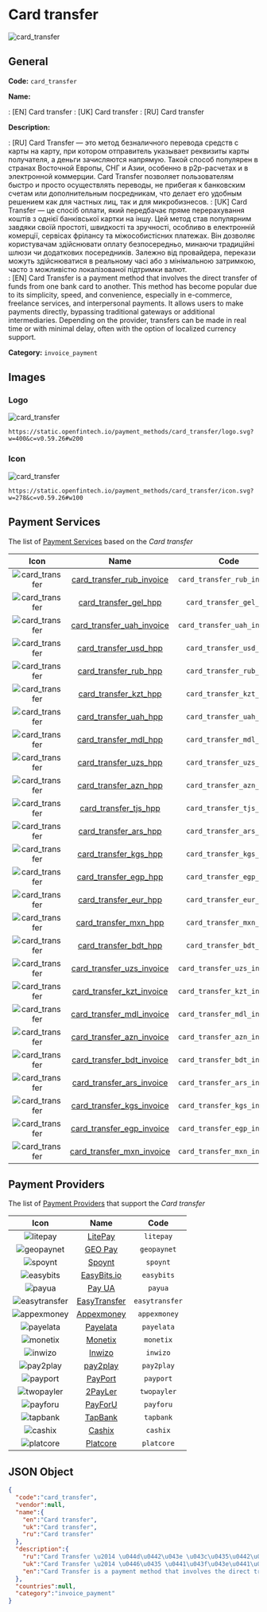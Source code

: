 
# Card transfer 
![card_transfer](https://static.openfintech.io/payment_methods/card_transfer/logo.svg?w=400&c=v0.59.26#w200)  

## General 
**Code:** `card_transfer` 
 
**Name:** 
 
:	[EN] Card transfer 
:	[UK] Card transfer 
:	[RU] Card transfer 
 
**Description:** 
 
: [RU] Card Transfer — это метод безналичного перевода средств с карты на карту, при котором отправитель указывает реквизиты карты получателя, а деньги зачисляются напрямую. Такой способ популярен в странах Восточной Европы, СНГ и Азии, особенно в p2p-расчетах и в электронной коммерции. Card Transfer позволяет пользователям быстро и просто осуществлять переводы, не прибегая к банковским счетам или дополнительным посредникам, что делает его удобным решением как для частных лиц, так и для микробизнесов. 
: [UK] Card Transfer — це спосіб оплати, який передбачає пряме перерахування коштів з однієї банківської картки на іншу. Цей метод став популярним завдяки своїй простоті, швидкості та зручності, особливо в електронній комерції, сервісах фрілансу та міжособистісних платежах. Він дозволяє користувачам здійснювати оплату безпосередньо, минаючи традиційні шлюзи чи додаткових посередників. Залежно від провайдера, перекази можуть здійснюватися в реальному часі або з мінімальною затримкою, часто з можливістю локалізованої підтримки валют.  
: [EN] Card Transfer is a payment method that involves the direct transfer of funds from one bank card to another. This method has become popular due to its simplicity, speed, and convenience, especially in e-commerce, freelance services, and interpersonal payments. It allows users to make payments directly, bypassing traditional gateways or additional intermediaries. Depending on the provider, transfers can be made in real time or with minimal delay, often with the option of localized currency support. 
 
**Category:** `invoice_payment` 
 

## Images 

### Logo 
![card_transfer](https://static.openfintech.io/payment_methods/card_transfer/logo.svg?w=400&c=v0.59.26#w200)  

```
https://static.openfintech.io/payment_methods/card_transfer/logo.svg?w=400&c=v0.59.26#w200
```  

### Icon 
![card_transfer](https://static.openfintech.io/payment_methods/card_transfer/icon.svg?w=278&c=v0.59.26#w100)  

```
https://static.openfintech.io/payment_methods/card_transfer/icon.svg?w=278&c=v0.59.26#w100
```  

## Payment Services 
 
The list of [Payment Services](/payment-services/) based on the _Card transfer_ 

|Icon|Name|Code| 
|:---:|:---:|:---:| 
|![card_transfer](https://static.openfintech.io/payment_methods/card_transfer/icon.svg?w=278&c=v0.59.26#w100) |[card_transfer_rub_invoice](/payment-services/card_transfer_rub_invoice/)|`card_transfer_rub_invoice`| 
|![card_transfer](https://static.openfintech.io/payment_methods/card_transfer/icon.svg?w=278&c=v0.59.26#w100) |[card_transfer_gel_hpp](/payment-services/card_transfer_gel_hpp/)|`card_transfer_gel_hpp`| 
|![card_transfer](https://static.openfintech.io/payment_methods/card_transfer/icon.svg?w=278&c=v0.59.26#w100) |[card_transfer_uah_invoice](/payment-services/card_transfer_uah_invoice/)|`card_transfer_uah_invoice`| 
|![card_transfer](https://static.openfintech.io/payment_methods/card_transfer/icon.svg?w=278&c=v0.59.26#w100) |[card_transfer_usd_hpp](/payment-services/card_transfer_usd_hpp/)|`card_transfer_usd_hpp`| 
|![card_transfer](https://static.openfintech.io/payment_methods/card_transfer/icon.svg?w=278&c=v0.59.26#w100) |[card_transfer_rub_hpp](/payment-services/card_transfer_rub_hpp/)|`card_transfer_rub_hpp`| 
|![card_transfer](https://static.openfintech.io/payment_methods/card_transfer/icon.svg?w=278&c=v0.59.26#w100) |[card_transfer_kzt_hpp](/payment-services/card_transfer_kzt_hpp/)|`card_transfer_kzt_hpp`| 
|![card_transfer](https://static.openfintech.io/payment_methods/card_transfer/icon.svg?w=278&c=v0.59.26#w100) |[card_transfer_uah_hpp](/payment-services/card_transfer_uah_hpp/)|`card_transfer_uah_hpp`| 
|![card_transfer](https://static.openfintech.io/payment_methods/card_transfer/icon.svg?w=278&c=v0.59.26#w100) |[card_transfer_mdl_hpp](/payment-services/card_transfer_mdl_hpp/)|`card_transfer_mdl_hpp`| 
|![card_transfer](https://static.openfintech.io/payment_methods/card_transfer/icon.svg?w=278&c=v0.59.26#w100) |[card_transfer_uzs_hpp](/payment-services/card_transfer_uzs_hpp/)|`card_transfer_uzs_hpp`| 
|![card_transfer](https://static.openfintech.io/payment_methods/card_transfer/icon.svg?w=278&c=v0.59.26#w100) |[card_transfer_azn_hpp](/payment-services/card_transfer_azn_hpp/)|`card_transfer_azn_hpp`| 
|![card_transfer](https://static.openfintech.io/payment_methods/card_transfer/icon.svg?w=278&c=v0.59.26#w100) |[card_transfer_tjs_hpp](/payment-services/card_transfer_tjs_hpp/)|`card_transfer_tjs_hpp`| 
|![card_transfer](https://static.openfintech.io/payment_methods/card_transfer/icon.svg?w=278&c=v0.59.26#w100) |[card_transfer_ars_hpp](/payment-services/card_transfer_ars_hpp/)|`card_transfer_ars_hpp`| 
|![card_transfer](https://static.openfintech.io/payment_methods/card_transfer/icon.svg?w=278&c=v0.59.26#w100) |[card_transfer_kgs_hpp](/payment-services/card_transfer_kgs_hpp/)|`card_transfer_kgs_hpp`| 
|![card_transfer](https://static.openfintech.io/payment_methods/card_transfer/icon.svg?w=278&c=v0.59.26#w100) |[card_transfer_egp_hpp](/payment-services/card_transfer_egp_hpp/)|`card_transfer_egp_hpp`| 
|![card_transfer](https://static.openfintech.io/payment_methods/card_transfer/icon.svg?w=278&c=v0.59.26#w100) |[card_transfer_eur_hpp](/payment-services/card_transfer_eur_hpp/)|`card_transfer_eur_hpp`| 
|![card_transfer](https://static.openfintech.io/payment_methods/card_transfer/icon.svg?w=278&c=v0.59.26#w100) |[card_transfer_mxn_hpp](/payment-services/card_transfer_mxn_hpp/)|`card_transfer_mxn_hpp`| 
|![card_transfer](https://static.openfintech.io/payment_methods/card_transfer/icon.svg?w=278&c=v0.59.26#w100) |[card_transfer_bdt_hpp](/payment-services/card_transfer_bdt_hpp/)|`card_transfer_bdt_hpp`| 
|![card_transfer](https://static.openfintech.io/payment_methods/card_transfer/icon.svg?w=278&c=v0.59.26#w100) |[card_transfer_uzs_invoice](/payment-services/card_transfer_uzs_invoice/)|`card_transfer_uzs_invoice`| 
|![card_transfer](https://static.openfintech.io/payment_methods/card_transfer/icon.svg?w=278&c=v0.59.26#w100) |[card_transfer_kzt_invoice](/payment-services/card_transfer_kzt_invoice/)|`card_transfer_kzt_invoice`| 
|![card_transfer](https://static.openfintech.io/payment_methods/card_transfer/icon.svg?w=278&c=v0.59.26#w100) |[card_transfer_mdl_invoice](/payment-services/card_transfer_mdl_invoice/)|`card_transfer_mdl_invoice`| 
|![card_transfer](https://static.openfintech.io/payment_methods/card_transfer/icon.svg?w=278&c=v0.59.26#w100) |[card_transfer_azn_invoice](/payment-services/card_transfer_azn_invoice/)|`card_transfer_azn_invoice`| 
|![card_transfer](https://static.openfintech.io/payment_methods/card_transfer/icon.svg?w=278&c=v0.59.26#w100) |[card_transfer_bdt_invoice](/payment-services/card_transfer_bdt_invoice/)|`card_transfer_bdt_invoice`| 
|![card_transfer](https://static.openfintech.io/payment_methods/card_transfer/icon.svg?w=278&c=v0.59.26#w100) |[card_transfer_ars_invoice](/payment-services/card_transfer_ars_invoice/)|`card_transfer_ars_invoice`| 
|![card_transfer](https://static.openfintech.io/payment_methods/card_transfer/icon.svg?w=278&c=v0.59.26#w100) |[card_transfer_kgs_invoice](/payment-services/card_transfer_kgs_invoice/)|`card_transfer_kgs_invoice`| 
|![card_transfer](https://static.openfintech.io/payment_methods/card_transfer/icon.svg?w=278&c=v0.59.26#w100) |[card_transfer_egp_invoice](/payment-services/card_transfer_egp_invoice/)|`card_transfer_egp_invoice`| 
|![card_transfer](https://static.openfintech.io/payment_methods/card_transfer/icon.svg?w=278&c=v0.59.26#w100) |[card_transfer_mxn_invoice](/payment-services/card_transfer_mxn_invoice/)|`card_transfer_mxn_invoice`| 
 

## Payment Providers 
 
The list of [Payment Providers](/payment-providers/) that support the _Card transfer_ 

|Icon|Name|Code| 
|:---:|:---:|:---:| 
|![litepay](https://static.openfintech.io/payment_providers/litepay/icon.svg?w=278&c=v0.59.26#w100) |[LitePay](/payment-providers/litepay/)|`litepay`| 
|![geopaynet](https://static.openfintech.io/payment_providers/geopaynet/icon.svg?w=278&c=v0.59.26#w100) |[GEO Pay](/payment-providers/geopaynet/)|`geopaynet`| 
|![spoynt](https://static.openfintech.io/payment_providers/spoynt/icon.svg?w=278&c=v0.59.26#w100) |[Spoynt](/payment-providers/spoynt/)|`spoynt`| 
|![easybits](https://static.openfintech.io/payment_providers/easybits/icon.svg?w=278&c=v0.59.26#w100) |[EasyBits.io](/payment-providers/easybits/)|`easybits`| 
|![payua](https://static.openfintech.io/payment_providers/payua/icon.png?w=278&c=v0.59.26#w100) |[Pay UA](/payment-providers/payua/)|`payua`| 
|![easytransfer](https://static.openfintech.io/payment_providers/easytransfer/icon.svg?w=278&c=v0.59.26#w100) |[EasyTransfer](/payment-providers/easytransfer/)|`easytransfer`| 
|![appexmoney](https://static.openfintech.io/payment_providers/appexmoney/icon.svg?w=278&c=v0.59.26#w100) |[Appexmoney](/payment-providers/appexmoney/)|`appexmoney`| 
|![payelata](https://static.openfintech.io/payment_providers/payelata/icon.svg?w=278&c=v0.59.26#w100) |[Payelata](/payment-providers/payelata/)|`payelata`| 
|![monetix](https://static.openfintech.io/payment_providers/monetix/icon.png?w=278&c=v0.59.26#w100) |[Monetix](/payment-providers/monetix/)|`monetix`| 
|![inwizo](https://static.openfintech.io/payment_providers/inwizo/icon.svg?w=278&c=v0.59.26#w100) |[Inwizo](/payment-providers/inwizo/)|`inwizo`| 
|![pay2play](https://static.openfintech.io/payment_providers/pay2play/icon.svg?w=278&c=v0.59.26#w100) |[pay2play](/payment-providers/pay2play/)|`pay2play`| 
|![payport](https://static.openfintech.io/payment_providers/payport/icon.svg?w=278&c=v0.59.26#w100) |[PayPort](/payment-providers/payport/)|`payport`| 
|![twopayler](https://static.openfintech.io/payment_providers/twopayler/icon.svg?w=278&c=v0.59.26#w100) |[2PayLer](/payment-providers/twopayler/)|`twopayler`| 
|![payforu](https://static.openfintech.io/payment_providers/payforu/icon.png?w=278&c=v0.59.26#w100) |[PayForU](/payment-providers/payforu/)|`payforu`| 
|![tapbank](https://static.openfintech.io/payment_providers/tapbank/icon.png?w=278&c=v0.59.26#w100) |[TapBank](/payment-providers/tapbank/)|`tapbank`| 
|![cashix](https://static.openfintech.io/payment_providers/cashix/icon.png?w=278&c=v0.59.26#w100) |[Cashix](/payment-providers/cashix/)|`cashix`| 
|![platcore](https://static.openfintech.io/payment_providers/platcore/icon.png?w=278&c=v0.59.26#w100) |[Platcore](/payment-providers/platcore/)|`platcore`| 
 

## JSON Object 

```json
{
  "code":"card_transfer",
  "vendor":null,
  "name":{
    "en":"Card transfer",
    "uk":"Card transfer",
    "ru":"Card transfer"
  },
  "description":{
    "ru":"Card Transfer \u2014 \u044d\u0442\u043e \u043c\u0435\u0442\u043e\u0434 \u0431\u0435\u0437\u043d\u0430\u043b\u0438\u0447\u043d\u043e\u0433\u043e \u043f\u0435\u0440\u0435\u0432\u043e\u0434\u0430 \u0441\u0440\u0435\u0434\u0441\u0442\u0432 \u0441 \u043a\u0430\u0440\u0442\u044b \u043d\u0430 \u043a\u0430\u0440\u0442\u0443, \u043f\u0440\u0438 \u043a\u043e\u0442\u043e\u0440\u043e\u043c \u043e\u0442\u043f\u0440\u0430\u0432\u0438\u0442\u0435\u043b\u044c \u0443\u043a\u0430\u0437\u044b\u0432\u0430\u0435\u0442 \u0440\u0435\u043a\u0432\u0438\u0437\u0438\u0442\u044b \u043a\u0430\u0440\u0442\u044b \u043f\u043e\u043b\u0443\u0447\u0430\u0442\u0435\u043b\u044f, \u0430 \u0434\u0435\u043d\u044c\u0433\u0438 \u0437\u0430\u0447\u0438\u0441\u043b\u044f\u044e\u0442\u0441\u044f \u043d\u0430\u043f\u0440\u044f\u043c\u0443\u044e. \u0422\u0430\u043a\u043e\u0439 \u0441\u043f\u043e\u0441\u043e\u0431 \u043f\u043e\u043f\u0443\u043b\u044f\u0440\u0435\u043d \u0432 \u0441\u0442\u0440\u0430\u043d\u0430\u0445 \u0412\u043e\u0441\u0442\u043e\u0447\u043d\u043e\u0439 \u0415\u0432\u0440\u043e\u043f\u044b, \u0421\u041d\u0413 \u0438 \u0410\u0437\u0438\u0438, \u043e\u0441\u043e\u0431\u0435\u043d\u043d\u043e \u0432 p2p-\u0440\u0430\u0441\u0447\u0435\u0442\u0430\u0445 \u0438 \u0432 \u044d\u043b\u0435\u043a\u0442\u0440\u043e\u043d\u043d\u043e\u0439 \u043a\u043e\u043c\u043c\u0435\u0440\u0446\u0438\u0438. Card Transfer \u043f\u043e\u0437\u0432\u043e\u043b\u044f\u0435\u0442 \u043f\u043e\u043b\u044c\u0437\u043e\u0432\u0430\u0442\u0435\u043b\u044f\u043c \u0431\u044b\u0441\u0442\u0440\u043e \u0438 \u043f\u0440\u043e\u0441\u0442\u043e \u043e\u0441\u0443\u0449\u0435\u0441\u0442\u0432\u043b\u044f\u0442\u044c \u043f\u0435\u0440\u0435\u0432\u043e\u0434\u044b, \u043d\u0435 \u043f\u0440\u0438\u0431\u0435\u0433\u0430\u044f \u043a \u0431\u0430\u043d\u043a\u043e\u0432\u0441\u043a\u0438\u043c \u0441\u0447\u0435\u0442\u0430\u043c \u0438\u043b\u0438 \u0434\u043e\u043f\u043e\u043b\u043d\u0438\u0442\u0435\u043b\u044c\u043d\u044b\u043c \u043f\u043e\u0441\u0440\u0435\u0434\u043d\u0438\u043a\u0430\u043c, \u0447\u0442\u043e \u0434\u0435\u043b\u0430\u0435\u0442 \u0435\u0433\u043e \u0443\u0434\u043e\u0431\u043d\u044b\u043c \u0440\u0435\u0448\u0435\u043d\u0438\u0435\u043c \u043a\u0430\u043a \u0434\u043b\u044f \u0447\u0430\u0441\u0442\u043d\u044b\u0445 \u043b\u0438\u0446, \u0442\u0430\u043a \u0438 \u0434\u043b\u044f \u043c\u0438\u043a\u0440\u043e\u0431\u0438\u0437\u043d\u0435\u0441\u043e\u0432.",
    "uk":"Card Transfer \u2014 \u0446\u0435 \u0441\u043f\u043e\u0441\u0456\u0431 \u043e\u043f\u043b\u0430\u0442\u0438, \u044f\u043a\u0438\u0439 \u043f\u0435\u0440\u0435\u0434\u0431\u0430\u0447\u0430\u0454 \u043f\u0440\u044f\u043c\u0435 \u043f\u0435\u0440\u0435\u0440\u0430\u0445\u0443\u0432\u0430\u043d\u043d\u044f \u043a\u043e\u0448\u0442\u0456\u0432 \u0437 \u043e\u0434\u043d\u0456\u0454\u0457 \u0431\u0430\u043d\u043a\u0456\u0432\u0441\u044c\u043a\u043e\u0457 \u043a\u0430\u0440\u0442\u043a\u0438 \u043d\u0430 \u0456\u043d\u0448\u0443. \u0426\u0435\u0439 \u043c\u0435\u0442\u043e\u0434 \u0441\u0442\u0430\u0432 \u043f\u043e\u043f\u0443\u043b\u044f\u0440\u043d\u0438\u043c \u0437\u0430\u0432\u0434\u044f\u043a\u0438 \u0441\u0432\u043e\u0457\u0439 \u043f\u0440\u043e\u0441\u0442\u043e\u0442\u0456, \u0448\u0432\u0438\u0434\u043a\u043e\u0441\u0442\u0456 \u0442\u0430 \u0437\u0440\u0443\u0447\u043d\u043e\u0441\u0442\u0456, \u043e\u0441\u043e\u0431\u043b\u0438\u0432\u043e \u0432 \u0435\u043b\u0435\u043a\u0442\u0440\u043e\u043d\u043d\u0456\u0439 \u043a\u043e\u043c\u0435\u0440\u0446\u0456\u0457, \u0441\u0435\u0440\u0432\u0456\u0441\u0430\u0445 \u0444\u0440\u0456\u043b\u0430\u043d\u0441\u0443 \u0442\u0430 \u043c\u0456\u0436\u043e\u0441\u043e\u0431\u0438\u0441\u0442\u0456\u0441\u043d\u0438\u0445 \u043f\u043b\u0430\u0442\u0435\u0436\u0430\u0445. \u0412\u0456\u043d \u0434\u043e\u0437\u0432\u043e\u043b\u044f\u0454 \u043a\u043e\u0440\u0438\u0441\u0442\u0443\u0432\u0430\u0447\u0430\u043c \u0437\u0434\u0456\u0439\u0441\u043d\u044e\u0432\u0430\u0442\u0438 \u043e\u043f\u043b\u0430\u0442\u0443 \u0431\u0435\u0437\u043f\u043e\u0441\u0435\u0440\u0435\u0434\u043d\u044c\u043e, \u043c\u0438\u043d\u0430\u044e\u0447\u0438 \u0442\u0440\u0430\u0434\u0438\u0446\u0456\u0439\u043d\u0456 \u0448\u043b\u044e\u0437\u0438 \u0447\u0438 \u0434\u043e\u0434\u0430\u0442\u043a\u043e\u0432\u0438\u0445 \u043f\u043e\u0441\u0435\u0440\u0435\u0434\u043d\u0438\u043a\u0456\u0432. \u0417\u0430\u043b\u0435\u0436\u043d\u043e \u0432\u0456\u0434 \u043f\u0440\u043e\u0432\u0430\u0439\u0434\u0435\u0440\u0430, \u043f\u0435\u0440\u0435\u043a\u0430\u0437\u0438 \u043c\u043e\u0436\u0443\u0442\u044c \u0437\u0434\u0456\u0439\u0441\u043d\u044e\u0432\u0430\u0442\u0438\u0441\u044f \u0432 \u0440\u0435\u0430\u043b\u044c\u043d\u043e\u043c\u0443 \u0447\u0430\u0441\u0456 \u0430\u0431\u043e \u0437 \u043c\u0456\u043d\u0456\u043c\u0430\u043b\u044c\u043d\u043e\u044e \u0437\u0430\u0442\u0440\u0438\u043c\u043a\u043e\u044e, \u0447\u0430\u0441\u0442\u043e \u0437 \u043c\u043e\u0436\u043b\u0438\u0432\u0456\u0441\u0442\u044e \u043b\u043e\u043a\u0430\u043b\u0456\u0437\u043e\u0432\u0430\u043d\u043e\u0457 \u043f\u0456\u0434\u0442\u0440\u0438\u043c\u043a\u0438 \u0432\u0430\u043b\u044e\u0442. ",
    "en":"Card Transfer is a payment method that involves the direct transfer of funds from one bank card to another. This method has become popular due to its simplicity, speed, and convenience, especially in e-commerce, freelance services, and interpersonal payments. It allows users to make payments directly, bypassing traditional gateways or additional intermediaries. Depending on the provider, transfers can be made in real time or with minimal delay, often with the option of localized currency support."
  },
  "countries":null,
  "category":"invoice_payment"
}
```  
